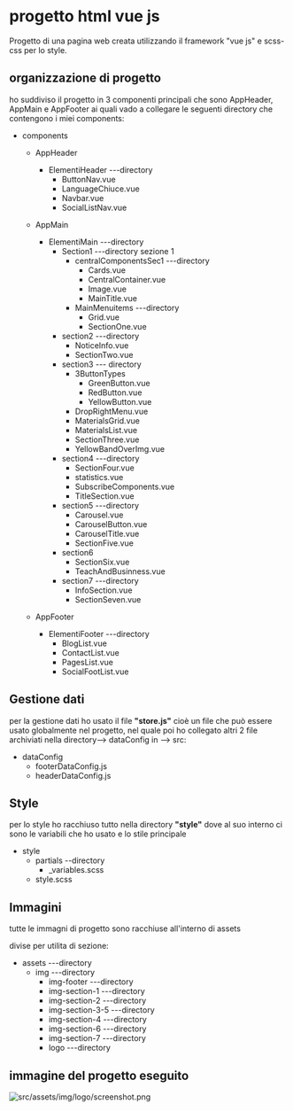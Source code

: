 # progetto html vue js

Progetto di una pagina web creata utilizzando il framework "vue js" e scss-css per lo style. 

## organizzazione di progetto 

ho suddiviso il progetto in 3 componenti principali che sono AppHeader, AppMain e AppFooter ai quali vado a collegare le seguenti directory che contengono i miei components:

- components
    - AppHeader
        - ElementiHeader    ---directory
            - ButtonNav.vue
            - LanguageChiuce.vue 
            - Navbar.vue
            - SocialListNav.vue

    - AppMain
        - ElementiMain   ---directory
            - Section1 ---directory sezione 1
                - centralComponentsSec1   ---directory
                    - Cards.vue
                    - CentralContainer.vue
                    - Image.vue
                    - MainTitle.vue
                -  MainMenuitems ---directory
                    - Grid.vue
                    - SectionOne.vue
            - section2  ---directory
                - NoticeInfo.vue
                - SectionTwo.vue
            - section3 --- directory
                - 3ButtonTypes
                    - GreenButton.vue
                    - RedButton.vue
                    - YellowButton.vue
                - DropRightMenu.vue
                - MaterialsGrid.vue
                - MaterialsList.vue
                - SectionThree.vue
                - YellowBandOverImg.vue
            - section4 ---directory
                - SectionFour.vue
                - statistics.vue
                - SubscribeComponents.vue
                - TitleSection.vue
            - section5 ---directory
                - Carousel.vue
                - CarouselButton.vue
                - CarouselTitle.vue
                - SectionFive.vue
            - section6
                - SectionSix.vue
                - TeachAndBusinness.vue
            - section7 ---directory
                - InfoSection.vue
                - SectionSeven.vue


    - AppFooter 
        - ElementiFooter    ---directory
            - BlogList.vue
            - ContactList.vue
            - PagesList.vue
            - SocialFootList.vue


## Gestione dati 
per la gestione dati ho usato il file **"store.js"** cioè un file che può essere usato globalmente nel progetto, nel quale poi ho collegato altri 2 file archiviati nella directory--> dataConfig in --> src:

- dataConfig
    - footerDataConfig.js
    - headerDataConfig.js


## Style 

per lo style ho racchiuso tutto nella directory **"style"**  dove al suo interno ci sono le variabili che ho usato e lo stile principale 

- style
    - partials --directory 
        - _variables.scss
    - style.scss

## Immagini

tutte le immagni di progetto sono racchiuse all'interno di assets

divise per utilita di sezione: 

- assets ---directory
    - img ---directory
        - img-footer  ---directory
        - img-section-1  ---directory
        - img-section-2  ---directory
        - img-section-3-5  ---directory
        - img-section-4  ---directory
        - img-section-6  ---directory
        - img-section-7  ---directory
        - logo ---directory

## immagine del progetto eseguito

![src/assets/img/logo/screenshot.png](<src/assets/img/logo/Vite + Vue (1).png>)